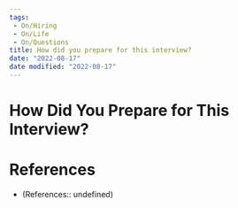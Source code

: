 ```yaml
---
tags:
 - On/Hiring
 - On/Life
 - On/Questions
title: How did you prepare for this interview?
date: "2022-08-17"
date modified: "2022-08-17"
---
```


# How Did You Prepare for This Interview?

# References
- (References:: undefined)
